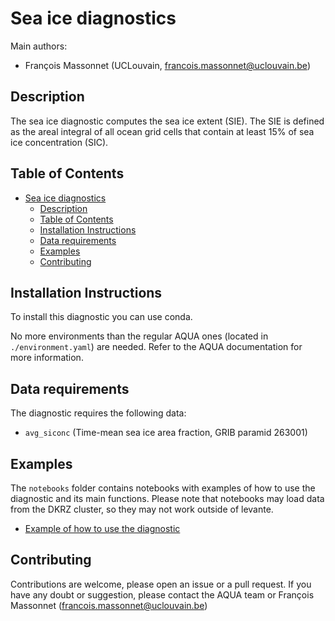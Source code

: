 # Sea ice diagnostics

Main authors: 
- François Massonnet (UCLouvain, francois.massonnet@uclouvain.be)

## Description

The sea ice diagnostic computes the sea ice extent (SIE).
The SIE is defined as the areal integral of all ocean grid cells that contain at least 15% of sea ice concentration (SIC).

## Table of Contents

- [Sea ice diagnostics](#sea-ice-diagnostics)
  - [Description](#description)
  - [Table of Contents](#table-of-contents)
  - [Installation Instructions](#installation-instructions)
  - [Data requirements](#data-requirements)
  - [Examples](#examples)
  - [Contributing](#contributing)

## Installation Instructions

To install this diagnostic you can use conda.

No more environments than the regular AQUA ones (located in `./environment.yaml`) are needed.
Refer to the AQUA documentation for more information.

## Data requirements

The diagnostic requires the following data:
- `avg_siconc` (Time-mean sea ice area fraction, GRIB paramid 263001)

## Examples

The `notebooks` folder contains notebooks with examples of how to use the diagnostic and its main functions.
Please note that notebooks may load data from the DKRZ cluster, so they may not work outside of levante.

- [Example of how to use the diagnostic](https://github.com/oloapinivad/AQUA/blob/main/diagnostics/seaice/notebooks/seaice.ipynb)

## Contributing

Contributions are welcome, please open an issue or a pull request. 
If you have any doubt or suggestion, please contact the AQUA team or François Massonnet (francois.massonnet@uclouvain.be)
